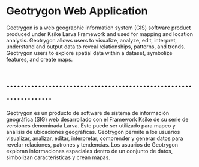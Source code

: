 # Geotrygon Web Application

Geotrygon is a web geographic information system (GIS) software product produced under Ksike Larva Framework and used for mapping and location analysis. Geotrygon allows users to visualize, analyze, edit, interpret, understand and output data to reveal relationships, patterns, and trends. Geotrygon users to explore spatial data within a dataset, symbolize features, and create maps.

# ..................................................................

Geotrygon es un producto de software de sistema de información geográfica (SIG) web desarrollado con el Framework Ksike de su serie de versiones denominada Larva. Este puede ser utilizado para mapeo y análisis de ubicaciones geográficas. Geotrygon permite a los usuarios visualizar, analizar, editar, interpretar, comprender y generar datos para revelar relaciones, patrones y tendencias. Los usuarios de Geotrygon exploran informaciones espaciales dentro de un conjunto de datos, simbolizan características y crean mapas.